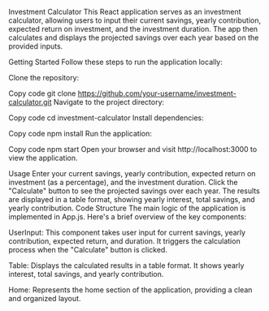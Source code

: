 Investment Calculator
This React application serves as an investment calculator, allowing users to input their current savings, yearly contribution, expected return on investment, and the investment duration. The app then calculates and displays the projected savings over each year based on the provided inputs.

Getting Started
Follow these steps to run the application locally:

Clone the repository:

Copy code
git clone https://github.com/your-username/investment-calculator.git
Navigate to the project directory:

Copy code
cd investment-calculator
Install dependencies:

Copy code
npm install
Run the application:

Copy code
npm start
Open your browser and visit http://localhost:3000 to view the application.

Usage
Enter your current savings, yearly contribution, expected return on investment (as a percentage), and the investment duration.
Click the "Calculate" button to see the projected savings over each year.
The results are displayed in a table format, showing yearly interest, total savings, and yearly contribution.
Code Structure
The main logic of the application is implemented in App.js. Here's a brief overview of the key components:

UserInput: This component takes user input for current savings, yearly contribution, expected return, and duration. It triggers the calculation process when the "Calculate" button is clicked.

Table: Displays the calculated results in a table format. It shows yearly interest, total savings, and yearly contribution.

Home: Represents the home section of the application, providing a clean and organized layout.
